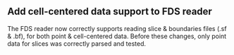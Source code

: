 ## Add cell-centered data support to FDS reader

The FDS reader now correctly supports reading slice & boundaries files (.sf & .bf),
for both point & cell-centered data. Before these changes, only point data for slices
was correctly parsed and tested.
